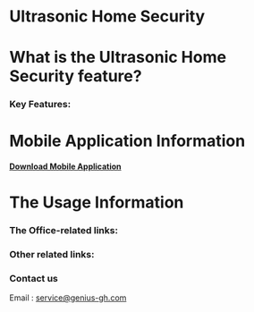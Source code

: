 # Ultrasonic Home Security

# What is the Ultrasonic Home Security feature?

### Key Features:

# Mobile Application Information

#### [Download Mobile Application](https://github.com/ezoxygenTeam/Ultrasonic-Home-Security/raw/master/HomeSercurity.apk)

# The Usage Information

### The Office-related links:

### Other related links:

### Contact us
Email : <service@genius-gh.com>



